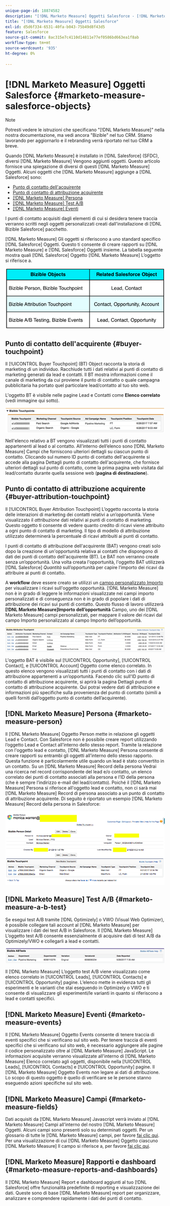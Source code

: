 ```yaml
---
unique-page-id: 18874582
description: "[!DNL Marketo Measure] Oggetti Salesforce - [!DNL Marketo Measure] - Documentazione del prodotto"
title: "[!DNL Marketo Measure] Oggetti Salesforce"
exl-id: d5d6f334-6531-40fa-b043-75b49d8f43d5
feature: Salesforce
source-git-commit: 8ac315e7c4110d14811e77ef0586bd663ea1f8ab
workflow-type: tm+mt
source-wordcount: '935'
ht-degree: 0%

---
```


# [!DNL Marketo Measure] Oggetti Salesforce {#marketo-measure-salesforce-objects}

>[!NOTE]
>
>Potresti vedere le istruzioni che specificano &quot;[!DNL Marketo Measure]&quot; nella nostra documentazione, ma vedi ancora &quot;Bizible&quot; nel tuo CRM. Stiamo lavorando per aggiornarlo e il rebranding verrà riportato nel tuo CRM a breve.

Quando [!DNL Marketo Measure] è installato in [!DNL Salesforce] (SFDC), diversi [!DNL Marketo Measure] Vengono aggiunti oggetti. Questo articolo fornisce una spiegazione di diversi di questi [!DNL Marketo Measure] Oggetti. Alcuni oggetti che [!DNL Marketo Measure] aggiunge a [!DNL Salesforce] sono:

* [Punto di contatto dell&#39;acquirente](#touchpoint)
* [Punto di contatto di attribuzione acquirente](#attribution)
* [[!DNL Marketo Measure] Persona](#person)
* [[!DNL Marketo Measure] Test A/B](#ab)
* [[!DNL Marketo Measure] Eventi](#events)

I punti di contatto acquisiti dagli elementi di cui si desidera tenere traccia verranno scritti negli oggetti personalizzati creati dall&#39;installazione di [!DNL Bizible Salesforce] pacchetto.

[!DNL Marketo Measure] Gli oggetti si riferiscono a uno standard specifico [!DNL Salesforce] Oggetti. Questo ti consente di creare rapporti su [!DNL Marketo Measure] e [!DNL Salesforce] Oggetti insieme. La tabella seguente mostra quali [!DNL Salesforce] Oggetto [!DNL Marketo Measure] L’oggetto si riferisce a.

![](assets/1-1.png)

## Punto di contatto dell&#39;acquirente {#buyer-touchpoint}

Il [!UICONTROL Buyer Touchpoint] (BT) Object racconta la storia di marketing di un individuo. Racchiude tutti i dati relativi ai punti di contatto di marketing generati da lead e contatti. Il BT mostra informazioni come il canale di marketing da cui proviene il punto di contatto o quale campagna pubblicitaria ha portato quel particolare lead/contatto al tuo sito web.

L&#39;oggetto BT è visibile nelle pagine Lead e Contatti come **Elenco correlato** (vedi immagine qui sotto).

![](assets/2-1.png)

Nell&#39;elenco relativo a BT vengono visualizzati tutti i punti di contatto appartenenti al lead o al contatto. All’interno dell’elenco sono [!DNL Marketo Measure] Campi che forniscono ulteriori dettagli su ciascun punto di contatto. Cliccando sul numero ID punto di contatto dell&#39;acquirente si accede alla pagina Dettagli punto di contatto dell&#39;acquirente, che fornisce ulteriori dettagli sul punto di contatto, come la prima pagina web visitata dal lead/contatto durante quella sessione web (**pagina di destinazione**).

## Punto di contatto di attribuzione acquirente {#buyer-attribution-touchpoint}

Il [!UICONTROL Buyer Attribution Touchpoint] L’oggetto racconta la storia delle interazioni di marketing dei contatti relativi a un’opportunità. Viene visualizzato il *attribuzione* dati relativi ai punti di contatto di marketing. Questo oggetto ti consente di vedere quanto credito di ricavi viene attribuito a ogni punto di contatto di marketing. Il tipo di modello di attribuzione utilizzato determinerà la percentuale di ricavi attribuiti ai punti di contatto.

I punti di contatto di attribuzione dell&#39;acquirente (BAT) vengono creati solo dopo la creazione di un&#39;opportunità relativa ai contatti che dispongono di dati dei punti di contatto dell&#39;acquirente (BT). Le BAT non verranno create senza un’opportunità. Una volta creata l&#39;opportunità, l&#39;oggetto BAT utilizzerà [!DNL Salesforce] *Quantità* sull’opportunità per capire l’importo dei ricavi da attribuire ai punti di contatto.

A **workflow** deve essere creato se utilizzi un [campo personalizzato Importo](/help/advanced-marketo-measure-features/custom-revenue-amount/using-a-custom-revenue-amount-field.md) per visualizzare i ricavi sull&#39;oggetto opportunità. [!DNL Marketo Measure] non è in grado di leggere le informazioni visualizzate nei campi importo personalizzati e di conseguenza non è in grado di popolare i dati di attribuzione dei ricavi sui punti di contatto. Questo flusso di lavoro utilizzerà **[!DNL Marketo Measure]Importo dell’opportunità** Campo, uno dei [!DNL Marketo Measure] campi personalizzati, per mappare il valore dei ricavi dal campo Importo personalizzato al campo Importo dell’opportunità.

![](assets/3-1.png)

L&#39;oggetto BAT è visibile sul [!UICONTROL Opportunity], [!UICONTROL Contact], e [!UICONTROL Account] Oggetto come elenco correlato. In questo elenco vengono visualizzati tutti i punti di contatto con i dati di attribuzione appartenenti a un’opportunità. Facendo clic sull&#39;ID punto di contatto di attribuzione acquirente, si aprirà la pagina Dettagli punto di contatto di attribuzione acquirente. Qui potrai vedere dati di attribuzione e informazioni più specifiche sulla provenienza del punto di contatto (simili a quelli forniti dall’oggetto punto di contatto dell’acquirente).

## [!DNL Marketo Measure] Persona {#marketo-measure-person}

Il [!DNL Marketo Measure] Oggetto Person mette in relazione gli oggetti Lead e Contact. Con Salesforce non è possibile creare report utilizzando l’oggetto Lead e Contact all’interno dello stesso report. Tramite la relazione con l&#39;oggetto lead e contatto, [!DNL Marketo Measure] Persona consente di creare rapporti su entrambi gli oggetti all’interno dello stesso rapporto. Questa funzione è particolarmente utile quando un lead è stato convertito in un contatto. Su un [!DNL Marketo Measure] Record della persona Vedrai una ricerca nel record corrispondente del lead e/o contatto, un elenco correlato dei punti di contatto associati alla persona e l’ID della persona (che è sempre l’indirizzo e-mail del lead/contatto). Poiché il [!DNL Marketo Measure] Persona si riferisce all&#39;oggetto lead e contatto, non ci sarà mai [!DNL Marketo Measure] Record di persona associato a un punto di contatto di attribuzione acquirente. Di seguito è riportato un esempio [!DNL Marketo Measure] Record della persona in Salesforce:

![](assets/4.png)

## [!DNL Marketo Measure] Test A/B {#marketo-measure-a-b-test}

Se esegui test A/B tramite [!DNL Optimizely] o VWO (Visual Web Optimizer), è possibile collegare tali account al [!DNL Marketo Measure] per visualizzare i dati dei test A/B in Salesforce. Il [!DNL Marketo Measure] L’oggetto test A/B consente essenzialmente di acquisire dati di test A/B da Optimizely/VWO e collegarli a lead e contatti.

![](assets/5.png)

Il [!DNL Marketo Measure] L’oggetto test A/B viene visualizzato come elenco correlato in [!UICONTROL Leads], [!UICONTROL Contacts] e [!UICONTROL Opportunity] pagine. L’elenco mette in evidenza tutti gli esperimenti e le varianti che stai eseguendo in Optimizely o VWO e ti consente di visualizzare gli esperimenti/le varianti in quanto si riferiscono a lead e contatti specifici.

## [!DNL Marketo Measure] Eventi {#marketo-measure-events}

Il [!DNL Marketo Measure] Oggetto Events consente di tenere traccia di eventi specifici che si verificano sul sito web. Per tenere traccia di eventi specifici che si verificano sul sito web, è necessario aggiungere alle pagine il codice personalizzato oltre al [!DNL Marketo Measure] JavaScript. Le informazioni acquisite verranno visualizzate all&#39;interno di [!DNL Marketo Measure] Elenco correlato agli oggetti, disponibile nella [!UICONTROL Leads], [!UICONTROL Contacts] e [!UICONTROL Opportunity] pagine. Il [!DNL Marketo Measure] Oggetto Events *non* legare ai dati di attribuzione. Lo scopo di questo oggetto è quello di verificare se le persone stanno eseguendo azioni specifiche sul sito web.

## [!DNL Marketo Measure] Campi {#marketo-measure-fields}

Dati acquisiti da [!DNL Marketo Measure] Javascript verrà inviato al [!DNL Marketo Measure] Campi all’interno del nostro [!DNL Marketo Measure] Oggetti. Alcuni campi sono presenti solo su determinati oggetti. Per un glossario di tutte le [!DNL Marketo Measure] campi, per favore [fai clic qui](/help/introduction-to-marketo-measure/overview-resources/glossary-of-marketo-measure-fields.md). Per una visualizzazione di cui [!DNL Marketo Measure] Oggetto ciascuno [!DNL Marketo Measure] Il campo si riferisce a, per favore [fai clic qui](/help/configuration-and-setup/marketo-measure-and-salesforce/marketo-measure-object-and-field-taxonomy.md).

## [!DNL Marketo Measure] Rapporti e dashboard {#marketo-measure-reports-and-dashboards}

Il [!DNL Marketo Measure] Report e dashboard aggiunti al tuo [!DNL Salesforce] offre funzionalità predefinite di reporting e visualizzazione dei dati. Queste sono di base [!DNL Marketo Measure] report per organizzare, analizzare e comprendere rapidamente i dati dei punti di contatto.
